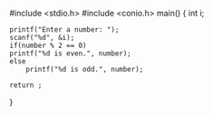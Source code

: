 #include <stdio.h>
#include <conio.h>
main()
{
    int i;

    printf("Enter a number: ");
    scanf("%d", &i);
    if(number % 2 == 0)
    printf("%d is even.", number);
    else
        printf("%d is odd.", number);

    return ;
}
